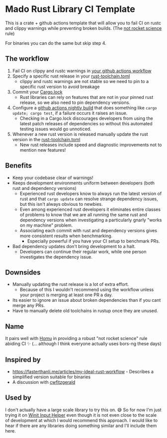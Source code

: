 # Mado Rust Library CI Template

This is a crate + github actions template that will allow you to fail CI on rustc and clippy warnings while preventing broken builds. (The [not rocket science](https://graydon2.dreamwidth.org/1597.html) rule)

For binaries you can do the same but skip step 4.

## The workflow

1. Fail CI on clippy and rustc warnings in [your github actions workflow](/.github/workflows/testing.yml#L56)
2. Specify a specific rust release in your [rust-toolchain.toml](/rust-toolchain.toml#L2)
    + clippy and rustc warnings are not stable so we need to pin to a specific rust version to avoid breakage
3. Commit your [Cargo.lock](/Cargo.lock)
    + Rust libraries can rely on features that are not in your pinned rust release, so we also need to pin dependency versions.
4. Configure a [github actions nightly build](/.github/workflows/nightly_deps_check.yml) that does something like `cargo update; cargo test`, if a failure occurs it raises an issue.
    + Checking in a Cargo.lock discourages developers from using the latest patch releases of dependencies so without this automated testing issues would go unnoticed.
5. Whenever a new rust version is released manually update the rust version in the [rust-toolchain.toml](/rust-toolchain.toml#L2)
    + New rust releases include speed and diagnostic improvements not to mention new features!

## Benefits

+ Keep your codebase clear of warnings!
+ Keeps development environments uniform between developers (both rust and dependency versions)
  + Experienced rust developers know to always run the latest version of rust and that `cargo update` can resolve strange dependency issues, but this isn't always obvious to newbies.
  + Even among experienced rust developers it eliminates entire classes of problems to know that we are all running the same rust and dependency versions when investigating a particularly gnarly "works on my machine" problem.
  + Associating each commit with rust and dependency versions gives more consistent results when benchmarking.
    + Especially powerful if you have your CI setup to benchmark PRs.
+ Bad dependency updates don't bring development to a halt.
  + Developers can continue their regular work, while one person investigates the dependency issue.

## Downsides

+ Manually updating the rust release is a lot of extra effort.
  + Because of this I wouldn't recommend using the workflow unless your project is merging at least one PR a day.
+ Its easier to ignore an issue about broken dependencies than if you cant merge any PRs.
+ Have to manually delete old toolchains in rustup once they are unused.

## Name

It pairs well with [Homu](https://github.com/barosl/homu) in providing a robust "not rocket science" rule abiding CI ✨ (... although I think everyone actually uses bors-ng these days)

## Inspired by

+ https://fasterthanli.me/articles/my-ideal-rust-workflow - Describes a simplified version suitable for binaries
+ A discussion with [cwfitzgerald](https://github.com/cwfitzgerald)

## Used by

I don't actually have a large scale library to try this on. 😅
So for now I'm just trying it on [Winit Input Helper](https://github.com/rukai/winit_input_helper) even though it is not even close to the scale of development at which I would recommend this approach.
I would like to hear if there are any libraries doing something similar and I'll include them here.
